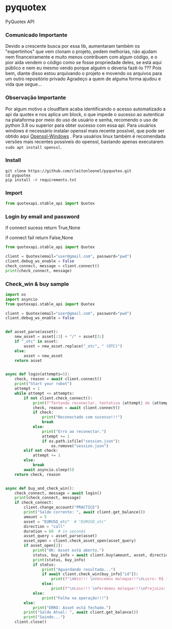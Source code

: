 # pyquotex
PyQuotex API

### Comunicado Importante
Devido a crescente busca por essa lib, aumentaram também os "espertinhos" que vem clonam o projeto,
pedem melhorias, não ajudam nem financeiramente e muito menos contribuem com algum código, e o pior
aida vendem o código como se fosse propriedade deles, se está aqui público e nem eu mesmo vendo porque
alguém o deveria fazê-lo ???
Pois bem, diante disso estou arquivando o projeto e movendo os arquivos para um outro repositório privado
Agradeço a quem de alguma forma ajudou e vida que segue...

### Observação Importante
Por algum motivo a cloudflare acaba identificando o acesso automatizado a api da quotex e nos
aplica um block, o que impede o sucesso ao autenticar na plataforma por meio do uso de usuário 
e senha, recomendo o uso de python 3.8 ou superior para obter sucesso com essa api.
Para usuários windows é necessário instalar openssl mais recente possível, que pode ser obtido
aqui [Openssl-Windows](https://slproweb.com/products/Win32OpenSSL.html) .
Para usuários linux também é recomendada versões mais recentes possíveis do openssl, bastando
apenas executarem ```sudo apt install openssl```.

### Install
````shell
git clone https://github.com/cleitonleonel/pyquotex.git
cd pyquotex
pip install -r requirements.txt
````

### Import
```python
from quotexapi.stable_api import Quotex
```

### Login by email and password
if connect sucess return True,None  

if connect fail return False,None  
```python
from quotexapi.stable_api import Quotex

client = Quotex(email="user@gmail.com", password="pwd")
client.debug_ws_enable = False
check_connect, message = client.connect()
print(check_connect, message)
```
### Check_win & buy sample

```python
import os
import asyncio
from quotexapi.stable_api import Quotex

client = Quotex(email="user@gmail.com", password="pwd")
client.debug_ws_enable = False


def asset_parse(asset):
    new_asset = asset[:3] + "/" + asset[3:]
    if "_otc" in asset:
        asset = new_asset.replace("_otc", " (OTC)")
    else:
        asset = new_asset
    return asset


async def login(attempts=5):
    check, reason = await client.connect()
    print("Start your robot")
    attempt = 1
    while attempt <= attempts:
        if not client.check_connect():
            print(f"Tentando reconectar, tentativa {attempt} de {attempts}")
            check, reason = await client.connect()
            if check:
                print("Reconectado com sucesso!!!")
                break
            else:
                print("Erro ao reconectar.")
                attempt += 1
                if os.path.isfile("session.json"):
                    os.remove("session.json")
        elif not check:
            attempt += 1
        else:
            break
        await asyncio.sleep(5)
    return check, reason


async def buy_and_check_win():
    check_connect, message = await login()
    print(check_connect, message)
    if check_connect:
        client.change_account("PRACTICE")
        print("Saldo corrente: ", await client.get_balance())
        amount = 5
        asset = "EURUSD_otc"  # "EURUSD_otc"
        direction = "call"
        duration = 60  # in seconds
        asset_query = asset_parse(asset)
        asset_open = client.check_asset_open(asset_query)
        if asset_open[2]:
            print("OK: Asset está aberto.")
            status, buy_info = await client.buy(amount, asset, direction, duration)
            print(status, buy_info)
            if status:
                print("Aguardando resultado...")
                if await client.check_win(buy_info["id"]):
                    print(f"\nWin!!! \nVencemos moleque!!!\nLucro: R$ {client.get_profit()}")
                else:
                    print(f"\nLoss!!! \nPerdemos moleque!!!\nPrejuízo: R$ {client.get_profit()}")
            else:
                print("Falha na operação!!!")
        else:
            print("ERRO: Asset está fechado.")
        print("Saldo Atual: ", await client.get_balance())
        print("Saindo...")
    client.close()
```
